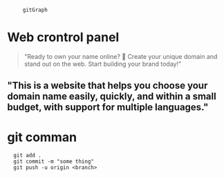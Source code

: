```mermaid
     gitGraph
```
      

# Web crontrol panel
> "Ready to own your name online? 🚀 Create your unique domain and stand out on the web. Start building your brand today!"

## "This is a website that helps you choose your domain name easily, quickly, and within a small budget, with support for multiple languages."



# git comman
      git add . 
      git commit -m "some thing"
      git push -u origin <branch>
